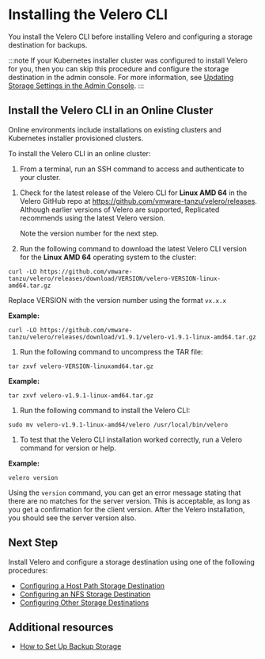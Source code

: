 # Installing the Velero CLI

You install the Velero CLI before installing Velero and configuring a storage destination for backups.

:::note
If your Kubernetes installer cluster was configured to install Velero for you, then you can skip this procedure and configure the storage destination in the admin console. For more information, see [Updating Storage Settings in the Admin Console](snapshots-updating-with-admin-console).
:::

## Install the Velero CLI in an Online Cluster

Online environments include installations on existing clusters and Kubernetes installer provisioned clusters.

To install the Velero CLI in an online cluster:

1. From a terminal, run an SSH command to access and authenticate to your cluster.

<!---    **Example: GCP**

    ```
    gcloud compute ssh -–project PROJECT_NAME -–zone CLUSTER_ZONE CLUSTER_NAME
    ``` --->

1. Check for the latest release of the Velero CLI for **Linux AMD 64** in the Velero GitHub repo at https://github.com/vmware-tanzu/velero/releases. Although earlier versions of Velero are supported, Replicated recommends using the latest Velero version.

    Note the version number for the next step.

1. Run the following command to download the latest Velero CLI version for the **Linux AMD 64** operating system to the cluster:

  ```
  curl -LO https://github.com/vmware-tanzu/velero/releases/download/VERSION/velero-VERSION-linux-amd64.tar.gz
  ```

  Replace VERSION with the version number using the format `vx.x.x`

  **Example:**

  ```
  curl -LO https://github.com/vmware-tanzu/velero/releases/download/v1.9.1/velero-v1.9.1-linux-amd64.tar.gz
  ```

1. Run the following command to uncompress the TAR file:

  ```
  tar zxvf velero-VERSION-linuxamd64.tar.gz
  ```

  **Example:**
  ```
  tar zxvf velero-v1.9.1-linux-amd64.tar.gz
  ```

1. Run the following command to install the Velero CLI:

  ```
  sudo mv velero-v1.9.1-linux-amd64/velero /usr/local/bin/velero
  ```

1. To test that the Velero CLI installation worked correctly, run a Velero command for version or help.

  **Example:**

  ```
  velero version
  ```

  Using the `version` command, you can get an error message stating that there are no matches for the server version. This is acceptable, as long as you get a confirmation for the client version. After the Velero installation, you should see the server version also.

## Next Step

Install Velero and configure a storage destination using one of the following procedures:

- [Configuring a Host Path Storage Destination](snapshots-configuring-hostpath)
- [Configuring an NFS Storage Destination](snapshots-configuring-nfs)
- [Configuring Other Storage Destinations](snapshots-storage-destinations)


## Additional resources
- [How to Set Up Backup Storage](snapshots-config-workflow)
